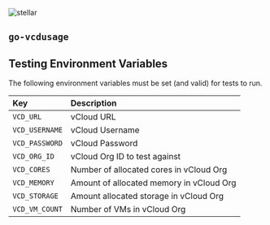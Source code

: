 ![stellar](https://res.cloudinary.com/stellaraf/image/upload/v1604277355/stellar-logo-gradient.png?width=300)

## `go-vcdusage`

## Testing Environment Variables

The following environment variables must be set (and valid) for tests to run.

| Key            | Description                              |
| :------------- | :--------------------------------------- |
| `VCD_URL`      | vCloud URL                               |
| `VCD_USERNAME` | vCloud Username                          |
| `VCD_PASSWORD` | vCloud Password                          |
| `VCD_ORG_ID`   | vCloud Org ID to test against            |
| `VCD_CORES`    | Number of allocated cores in vCloud Org  |
| `VCD_MEMORY`   | Amount of allocated memory in vCloud Org |
| `VCD_STORAGE`  | Amount allocated storage in vCloud Org   |
| `VCD_VM_COUNT` | Number of VMs in vCloud Org              |

